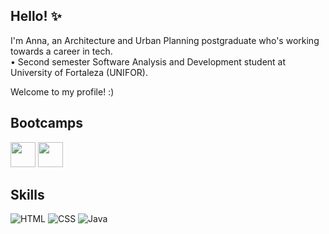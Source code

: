 ## Hello! ✨

I'm Anna, an Architecture and Urban Planning postgraduate who's working towards a career in tech.
<br>• Second semester Software Analysis and Development student at University of Fortaleza (UNIFOR).

Welcome to my profile! :)

## Bootcamps

<span title="Bootcamp Santander 2024 - Backend com Java"><a href="https://web.dio.me/track/7da9882f-2f0d-4f4d-b997-f300ce50f9f5"><img src="https://hermes.dio.me/tracks/a039b34c-7aa8-4a3d-b765-07c8c837f67a.png" height="40"></a></span>
<span title="Bootcamp Coding the Future VIVO - Python AI Backend Developer"><a href="https://web.dio.me/track/70304c16-a7d8-4066-97de-16345e1653a6"><img src="https://hermes.dio.me/tracks/648ef080-6c4b-4e54-bf72-34f62030f350.png" height="40"></a></span>

## Skills
![HTML](https://img.shields.io/badge/HTML-B3C8CF?style=for-the-badge&logo=html5&logoColor=B3C8CF&logoSize=100&labelColor=ede2e1&color=B3C8CF)
![CSS](https://img.shields.io/badge/CSS-B3C8CF?style=for-the-badge&logo=css3&logoColor=FFB1B1&logoSize=100&labelColor=ede2e1&color=FFB1B1)
![Java](https://img.shields.io/badge/Java-ECB176?style=for-the-badge&logo=Java&logoColor=F6FDC3&labelColor=ede2e1&color=F6FDC3)


